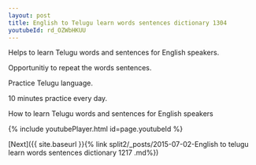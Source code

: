 ```yaml
---
layout: post
title: English to Telugu learn words sentences dictionary 1304 
youtubeId: rd_OZWbHKUU
---
```

 
 
Helps to learn Telugu words and sentences for English speakers.

Opportunitiy to repeat the words sentences. 

Practice Telugu language. 
 
10 minutes practice every day. 
 
How to learn Telugu words and sentences for English speakers 
 
{% include youtubePlayer.html id=page.youtubeId %}
 
 
[Next]({{ site.baseurl }}{% link  split2/_posts/2015-07-02-English to telugu learn words sentences dictionary 1217 .md%})
 
